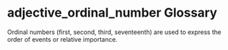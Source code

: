 # adjective_ordinal_number Glossary
Ordinal numbers (first, second, third, seventeenth) are used to express the order of events or relative importance.
